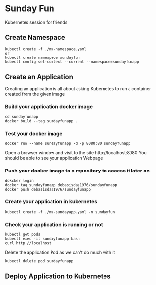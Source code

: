 # Sunday Fun
Kubernetes session for friends

## Create Namespace
```
kubectl create -f ./my-namespace.yaml
or
kubectl create namespace sundayfun
kubectl config set-context --current --namespace=sundayfunapp
```

## Create an Application
Creating an application is all about asking Kubernetes to run a container created from the given image

### Build your application docker image
```
cd sundayfunapp
docker build --tag sundayfunapp .
```
### Test your docker image
```
docker run --name sundayfunapp -d -p 8080:80 sundayfunapp
```
Open a browser window and visit to the site http://localhost:8080
You should be able to see your application Webpage

### Push your docker image to a repository to access it later on
```
dokcker login
docker tag sundayfunapp debasisdas1976/sundayfunapp
docker push debasisdas1976/sundayfunapp
```
### Create your application in kubernetes
```
kubectl create -f ./my-sundayapp.yaml -n sundayfun
```
### Check your application is running or not
```
kubectl get pods
kubectl exec -it sundayfunapp bash
curl http://localhost
```
Delete the application Pod as we can't do much with it
```
kubectl delete pod sundayfunapp
```
## Deploy Application to Kubernetes





